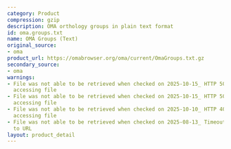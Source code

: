 ```yaml
---
category: Product
compression: gzip
description: OMA orthology groups in plain text format
id: oma.groups.txt
name: OMA Groups (Text)
original_source:
- oma
product_url: https://omabrowser.org/oma/current/OmaGroups.txt.gz
secondary_source:
- oma
warnings:
- File was not able to be retrieved when checked on 2025-10-15_ HTTP 502 error when
  accessing file
- File was not able to be retrieved when checked on 2025-10-15_ HTTP 502 error when
  accessing file
- File was not able to be retrieved when checked on 2025-10-10_ HTTP 404 error when
  accessing file
- File was not able to be retrieved when checked on 2025-08-13_ Timeout connecting
  to URL
layout: product_detail
---
```

